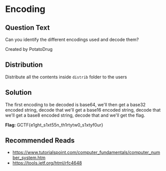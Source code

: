 # Encoding

## Question Text

Can you identify the different encodings used and decode them?

Created by PotatoDrug

## Distribution
Distribute all the contents inside `distrib` folder to the users

## Solution
The first encoding to be decoded is base64, we'll then get a base32 encoded string, decode that we'll get a base16 encoded string, decode that we'll get a base8 encoded string, decode that and we'll get the flag.

**Flag:** GCTF{e1ght\_s1xt55n\_th1rtytw0\_s1xtyf0ur}

## Recommended Reads
* https://www.tutorialspoint.com/computer_fundamentals/computer_number_system.htm
* https://tools.ietf.org/html/rfc4648
